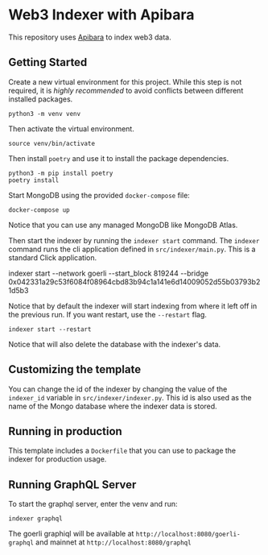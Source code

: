 # Web3 Indexer with Apibara

This repository uses [Apibara](https://github.com/apibara/apibara) to index web3 data.

## Getting Started

Create a new virtual environment for this project. While this step is not required, it is _highly recommended_ to avoid conflicts between different installed packages.

    python3 -m venv venv

Then activate the virtual environment.

    source venv/bin/activate

Then install `poetry` and use it to install the package dependencies.

    python3 -m pip install poetry
    poetry install

Start MongoDB using the provided `docker-compose` file:

    docker-compose up

Notice that you can use any managed MongoDB like MongoDB Atlas.

Then start the indexer by running the `indexer start` command. The `indexer` command runs the cli application defined in `src/indexer/main.py`. This is a standard Click application.

indexer start --network goerli --start_block 819244 --bridge 0x042331a29c53f6084f08964cbd83b94c1a141e6d14009052d55b03793b21d5b3

Notice that by default the indexer will start indexing from where it left off in the previous run. If you want restart, use the `--restart` flag.

    indexer start --restart

Notice that will also delete the database with the indexer's data.

## Customizing the template

You can change the id of the indexer by changing the value of the `indexer_id` variable in `src/indexer/indexer.py`. This id is also used as the name of the Mongo database where the indexer data is stored.

## Running in production

This template includes a `Dockerfile` that you can use to package the indexer for production usage.

## Running GraphQL Server

To start the graphql server, enter the venv and run:

    indexer graphql

The goerli graphiql will be available at `http://localhost:8080/goerli-graphql` and mainnet at `http://localhost:8080/graphql`
